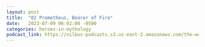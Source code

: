 ```yaml
---
layout: post
title:  "02 Prometheus, Bearer of Fire"
date:   2023-07-09 06:02:00 -0500
categories: heroes-in-mythology
podcast_link: https://nilbus-podcasts.s3.us-east-2.amazonaws.com/the-well-trained-mind/Heroes%20in%20Mythology/02%20Prometheus,%20Bearer%20of%20Fire.mp3
---
```

